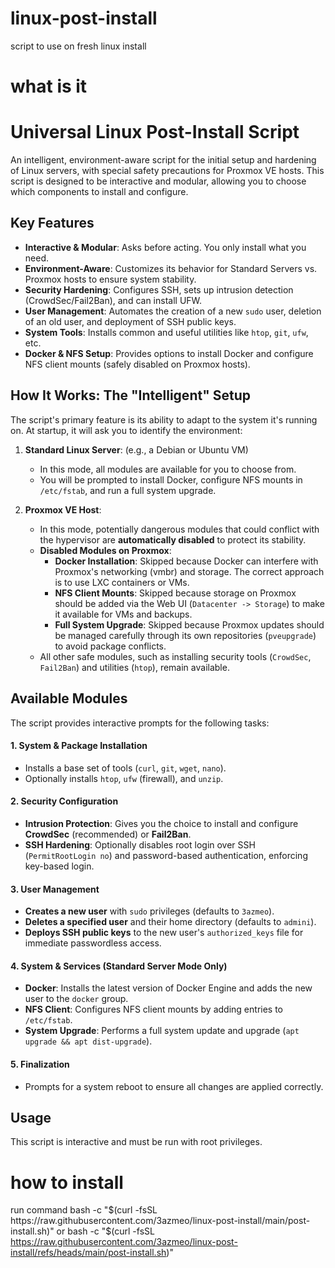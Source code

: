 # linux-post-install
script to use on fresh linux install



# what is it 
# Universal Linux Post-Install Script

An intelligent, environment-aware script for the initial setup and hardening of Linux servers, with special safety precautions for Proxmox VE hosts. This script is designed to be interactive and modular, allowing you to choose which components to install and configure.

## Key Features

-   **Interactive & Modular**: Asks before acting. You only install what you need.
-   **Environment-Aware**: Customizes its behavior for Standard Servers vs. Proxmox hosts to ensure system stability.
-   **Security Hardening**: Configures SSH, sets up intrusion detection (CrowdSec/Fail2Ban), and can install UFW.
-   **User Management**: Automates the creation of a new `sudo` user, deletion of an old user, and deployment of SSH public keys.
-   **System Tools**: Installs common and useful utilities like `htop`, `git`, `ufw`, etc.
-   **Docker & NFS Setup**: Provides options to install Docker and configure NFS client mounts (safely disabled on Proxmox hosts).

## How It Works: The "Intelligent" Setup

The script's primary feature is its ability to adapt to the system it's running on. At startup, it will ask you to identify the environment:

1.  **Standard Linux Server**: (e.g., a Debian or Ubuntu VM)
    -   In this mode, all modules are available for you to choose from.
    -   You will be prompted to install Docker, configure NFS mounts in `/etc/fstab`, and run a full system upgrade.

2.  **Proxmox VE Host**:
    -   In this mode, potentially dangerous modules that could conflict with the hypervisor are **automatically disabled** to protect its stability.
    -   **Disabled Modules on Proxmox**:
        -   **Docker Installation**: Skipped because Docker can interfere with Proxmox's networking (vmbr) and storage. The correct approach is to use LXC containers or VMs.
        -   **NFS Client Mounts**: Skipped because storage on Proxmox should be added via the Web UI (`Datacenter -> Storage`) to make it available for VMs and backups.
        -   **Full System Upgrade**: Skipped because Proxmox updates should be managed carefully through its own repositories (`pveupgrade`) to avoid package conflicts.
    -   All other safe modules, such as installing security tools (`CrowdSec`, `Fail2Ban`) and utilities (`htop`), remain available.

## Available Modules

The script provides interactive prompts for the following tasks:

#### 1. System & Package Installation
-   Installs a base set of tools (`curl`, `git`, `wget`, `nano`).
-   Optionally installs `htop`, `ufw` (firewall), and `unzip`.

#### 2. Security Configuration
-   **Intrusion Protection**: Gives you the choice to install and configure **CrowdSec** (recommended) or **Fail2Ban**.
-   **SSH Hardening**: Optionally disables root login over SSH (`PermitRootLogin no`) and password-based authentication, enforcing key-based login.

#### 3. User Management
-   **Creates a new user** with `sudo` privileges (defaults to `3azmeo`).
-   **Deletes a specified user** and their home directory (defaults to `admini`).
-   **Deploys SSH public keys** to the new user's `authorized_keys` file for immediate passwordless access.

#### 4. System & Services (Standard Server Mode Only)
-   **Docker**: Installs the latest version of Docker Engine and adds the new user to the `docker` group.
-   **NFS Client**: Configures NFS client mounts by adding entries to `/etc/fstab`.
-   **System Upgrade**: Performs a full system update and upgrade (`apt upgrade && apt dist-upgrade`).

#### 5. Finalization
-   Prompts for a system reboot to ensure all changes are applied correctly.

## Usage

This script is interactive and must be run with root privileges.


# how to install 
run command
bash -c "$(curl -fsSL https://raw.githubusercontent.com/3azmeo/linux-post-install/main/post-install.sh)"
or
bash -c "$(curl -fsSL https://raw.githubusercontent.com/3azmeo/linux-post-install/refs/heads/main/post-install.sh)"
